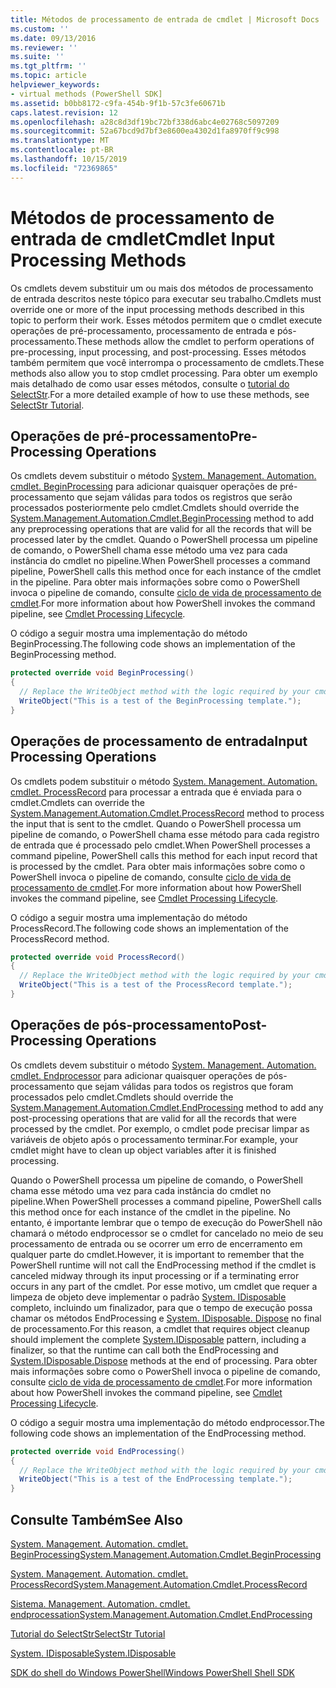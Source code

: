 ```yaml
---
title: Métodos de processamento de entrada de cmdlet | Microsoft Docs
ms.custom: ''
ms.date: 09/13/2016
ms.reviewer: ''
ms.suite: ''
ms.tgt_pltfrm: ''
ms.topic: article
helpviewer_keywords:
- virtual methods (PowerShell SDK]
ms.assetid: b0bb8172-c9fa-454b-9f1b-57c3fe60671b
caps.latest.revision: 12
ms.openlocfilehash: a28c8d3df19bc72bf338d6abc4e02768c5097209
ms.sourcegitcommit: 52a67bcd9d7bf3e8600ea4302d1fa8970ff9c998
ms.translationtype: MT
ms.contentlocale: pt-BR
ms.lasthandoff: 10/15/2019
ms.locfileid: "72369865"
---
```

# <a name="cmdlet-input-processing-methods"></a><span data-ttu-id="7e45e-102">Métodos de processamento de entrada de cmdlet</span><span class="sxs-lookup"><span data-stu-id="7e45e-102">Cmdlet Input Processing Methods</span></span>

<span data-ttu-id="7e45e-103">Os cmdlets devem substituir um ou mais dos métodos de processamento de entrada descritos neste tópico para executar seu trabalho.</span><span class="sxs-lookup"><span data-stu-id="7e45e-103">Cmdlets must override one or more of the input processing methods described in this topic to perform their work.</span></span>
<span data-ttu-id="7e45e-104">Esses métodos permitem que o cmdlet execute operações de pré-processamento, processamento de entrada e pós-processamento.</span><span class="sxs-lookup"><span data-stu-id="7e45e-104">These methods allow the cmdlet to perform operations of pre-processing, input processing, and post-processing.</span></span>
<span data-ttu-id="7e45e-105">Esses métodos também permitem que você interrompa o processamento de cmdlets.</span><span class="sxs-lookup"><span data-stu-id="7e45e-105">These methods also allow you to stop cmdlet processing.</span></span>
<span data-ttu-id="7e45e-106">Para obter um exemplo mais detalhado de como usar esses métodos, consulte o [tutorial do SelectStr](selectstr-tutorial.md).</span><span class="sxs-lookup"><span data-stu-id="7e45e-106">For a more detailed example of how to use these methods, see [SelectStr Tutorial](selectstr-tutorial.md).</span></span>

## <a name="pre-processing-operations"></a><span data-ttu-id="7e45e-107">Operações de pré-processamento</span><span class="sxs-lookup"><span data-stu-id="7e45e-107">Pre-Processing Operations</span></span>

<span data-ttu-id="7e45e-108">Os cmdlets devem substituir o método [System. Management. Automation. cmdlet. BeginProcessing](/dotnet/api/System.Management.Automation.Cmdlet.BeginProcessing) para adicionar quaisquer operações de pré-processamento que sejam válidas para todos os registros que serão processados posteriormente pelo cmdlet.</span><span class="sxs-lookup"><span data-stu-id="7e45e-108">Cmdlets should override the [System.Management.Automation.Cmdlet.BeginProcessing](/dotnet/api/System.Management.Automation.Cmdlet.BeginProcessing) method to add any preprocessing operations that are valid for all the records that will be processed later by the cmdlet.</span></span>
<span data-ttu-id="7e45e-109">Quando o PowerShell processa um pipeline de comando, o PowerShell chama esse método uma vez para cada instância do cmdlet no pipeline.</span><span class="sxs-lookup"><span data-stu-id="7e45e-109">When PowerShell processes a command pipeline, PowerShell calls this method once for each instance of the cmdlet in the pipeline.</span></span>
<span data-ttu-id="7e45e-110">Para obter mais informações sobre como o PowerShell invoca o pipeline de comando, consulte [ciclo de vida de processamento de cmdlet](/previous-versions/ms714429(v=vs.85)).</span><span class="sxs-lookup"><span data-stu-id="7e45e-110">For more information about how PowerShell invokes the command pipeline, see [Cmdlet Processing Lifecycle](/previous-versions/ms714429(v=vs.85)).</span></span>

<span data-ttu-id="7e45e-111">O código a seguir mostra uma implementação do método BeginProcessing.</span><span class="sxs-lookup"><span data-stu-id="7e45e-111">The following code shows an implementation of the BeginProcessing method.</span></span>

```csharp
protected override void BeginProcessing()
{
  // Replace the WriteObject method with the logic required by your cmdlet.
  WriteObject("This is a test of the BeginProcessing template.");
}
```

## <a name="input-processing-operations"></a><span data-ttu-id="7e45e-112">Operações de processamento de entrada</span><span class="sxs-lookup"><span data-stu-id="7e45e-112">Input Processing Operations</span></span>

<span data-ttu-id="7e45e-113">Os cmdlets podem substituir o método [System. Management. Automation. cmdlet. ProcessRecord](/dotnet/api/System.Management.Automation.Cmdlet.ProcessRecord) para processar a entrada que é enviada para o cmdlet.</span><span class="sxs-lookup"><span data-stu-id="7e45e-113">Cmdlets can override the [System.Management.Automation.Cmdlet.ProcessRecord](/dotnet/api/System.Management.Automation.Cmdlet.ProcessRecord) method to process the input that is sent to the cmdlet.</span></span>
<span data-ttu-id="7e45e-114">Quando o PowerShell processa um pipeline de comando, o PowerShell chama esse método para cada registro de entrada que é processado pelo cmdlet.</span><span class="sxs-lookup"><span data-stu-id="7e45e-114">When PowerShell processes a command pipeline, PowerShell calls this method for each input record that is processed by the cmdlet.</span></span>
<span data-ttu-id="7e45e-115">Para obter mais informações sobre como o PowerShell invoca o pipeline de comando, consulte [ciclo de vida de processamento de cmdlet](/previous-versions/ms714429(v=vs.85)).</span><span class="sxs-lookup"><span data-stu-id="7e45e-115">For more information about how PowerShell invokes the command pipeline, see [Cmdlet Processing Lifecycle](/previous-versions/ms714429(v=vs.85)).</span></span>

<span data-ttu-id="7e45e-116">O código a seguir mostra uma implementação do método ProcessRecord.</span><span class="sxs-lookup"><span data-stu-id="7e45e-116">The following code shows an implementation of the ProcessRecord method.</span></span>

```csharp
protected override void ProcessRecord()
{
  // Replace the WriteObject method with the logic required by your cmdlet.
  WriteObject("This is a test of the ProcessRecord template.");
}
```

## <a name="post-processing-operations"></a><span data-ttu-id="7e45e-117">Operações de pós-processamento</span><span class="sxs-lookup"><span data-stu-id="7e45e-117">Post-Processing Operations</span></span>

<span data-ttu-id="7e45e-118">Os cmdlets devem substituir o método [System. Management. Automation. cmdlet. Endprocessor](/dotnet/api/System.Management.Automation.Cmdlet.EndProcessing) para adicionar quaisquer operações de pós-processamento que sejam válidas para todos os registros que foram processados pelo cmdlet.</span><span class="sxs-lookup"><span data-stu-id="7e45e-118">Cmdlets should override the [System.Management.Automation.Cmdlet.EndProcessing](/dotnet/api/System.Management.Automation.Cmdlet.EndProcessing) method to add any post-processing operations that are valid for all the records that were processed by the cmdlet.</span></span>
<span data-ttu-id="7e45e-119">Por exemplo, o cmdlet pode precisar limpar as variáveis de objeto após o processamento terminar.</span><span class="sxs-lookup"><span data-stu-id="7e45e-119">For example, your cmdlet might have to clean up object variables after it is finished processing.</span></span>

<span data-ttu-id="7e45e-120">Quando o PowerShell processa um pipeline de comando, o PowerShell chama esse método uma vez para cada instância do cmdlet no pipeline.</span><span class="sxs-lookup"><span data-stu-id="7e45e-120">When PowerShell processes a command pipeline, PowerShell calls this method once for each instance of the cmdlet in the pipeline.</span></span>
<span data-ttu-id="7e45e-121">No entanto, é importante lembrar que o tempo de execução do PowerShell não chamará o método endprocessor se o cmdlet for cancelado no meio de seu processamento de entrada ou se ocorrer um erro de encerramento em qualquer parte do cmdlet.</span><span class="sxs-lookup"><span data-stu-id="7e45e-121">However, it is important to remember that the PowerShell runtime will not call the EndProcessing method if the cmdlet is canceled midway through its input processing or if a terminating error occurs in any part of the cmdlet.</span></span>
<span data-ttu-id="7e45e-122">Por esse motivo, um cmdlet que requer a limpeza de objeto deve implementar o padrão [System. IDisposable](/dotnet/api/System.IDisposable) completo, incluindo um finalizador, para que o tempo de execução possa chamar os métodos EndProcessing e [System. IDisposable. Dispose](/dotnet/api/System.IDisposable.Dispose) no final de processamento.</span><span class="sxs-lookup"><span data-stu-id="7e45e-122">For this reason, a cmdlet that requires object cleanup should implement the complete [System.IDisposable](/dotnet/api/System.IDisposable) pattern, including a finalizer, so that the runtime can call both the EndProcessing and [System.IDisposable.Dispose](/dotnet/api/System.IDisposable.Dispose) methods at the end of processing.</span></span>
<span data-ttu-id="7e45e-123">Para obter mais informações sobre como o PowerShell invoca o pipeline de comando, consulte [ciclo de vida de processamento de cmdlet](/previous-versions/ms714429(v=vs.85)).</span><span class="sxs-lookup"><span data-stu-id="7e45e-123">For more information about how PowerShell invokes the command pipeline, see [Cmdlet Processing Lifecycle](/previous-versions/ms714429(v=vs.85)).</span></span>

<span data-ttu-id="7e45e-124">O código a seguir mostra uma implementação do método endprocessor.</span><span class="sxs-lookup"><span data-stu-id="7e45e-124">The following code shows an implementation of the EndProcessing method.</span></span>

```csharp
protected override void EndProcessing()
{
  // Replace the WriteObject method with the logic required by your cmdlet.
  WriteObject("This is a test of the EndProcessing template.");
}
```

## <a name="see-also"></a><span data-ttu-id="7e45e-125">Consulte Também</span><span class="sxs-lookup"><span data-stu-id="7e45e-125">See Also</span></span>

[<span data-ttu-id="7e45e-126">System. Management. Automation. cmdlet. BeginProcessing</span><span class="sxs-lookup"><span data-stu-id="7e45e-126">System.Management.Automation.Cmdlet.BeginProcessing</span></span>](/dotnet/api/System.Management.Automation.Cmdlet.BeginProcessing)

[<span data-ttu-id="7e45e-127">System. Management. Automation. cmdlet. ProcessRecord</span><span class="sxs-lookup"><span data-stu-id="7e45e-127">System.Management.Automation.Cmdlet.ProcessRecord</span></span>](/dotnet/api/System.Management.Automation.Cmdlet.ProcessRecord)

[<span data-ttu-id="7e45e-128">Sistema. Management. Automation. cmdlet. endprocessation</span><span class="sxs-lookup"><span data-stu-id="7e45e-128">System.Management.Automation.Cmdlet.EndProcessing</span></span>](/dotnet/api/System.Management.Automation.Cmdlet.EndProcessing)

[<span data-ttu-id="7e45e-129">Tutorial do SelectStr</span><span class="sxs-lookup"><span data-stu-id="7e45e-129">SelectStr Tutorial</span></span>](selectstr-tutorial.md)

[<span data-ttu-id="7e45e-130">System. IDisposable</span><span class="sxs-lookup"><span data-stu-id="7e45e-130">System.IDisposable</span></span>](/dotnet/api/System.IDisposable)

[<span data-ttu-id="7e45e-131">SDK do shell do Windows PowerShell</span><span class="sxs-lookup"><span data-stu-id="7e45e-131">Windows PowerShell Shell SDK</span></span>](../windows-powershell-reference.md)
